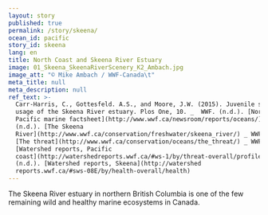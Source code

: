 ```yaml
---
layout: story
published: true
permalink: /story/skeena/
ocean_id: pacific
story_id: skeena
lang: en
title: North Coast and Skeena River Estuary
image: 01_Skeena_SkeenaRiverScenery_K2_Ambach.jpg
image_att: "© Mike Ambach / WWF-Canada\t"
meta_title: null
meta_description: null
ref_text: >-
  Carr-Harris, C., Gottesfeld. A.S., and Moore, J.W. (2015). Juvenile salmon
  usage of the Skeena River estuary. Plos One, 10. _  WWF. (n.d.). [Northeast
  Pacific marine factsheet](http://www.wwf.ca/newsroom/reports/oceans/) _ WWF.
  (n.d.). [The Skeena
  River](http://www.wwf.ca/conservation/freshwater/skeena_river/) _ WWF. (n.d.).
  [The threat](http://www.wwf.ca/conservation/oceans/the_threat/) _ WWF. (n.d.).
  [Watershed reports, Pacific
  coast](http://watershedreports.wwf.ca/#ws-1/by/threat-overall/profile) _ WWF.
  (n.d.). [Watershed reports, Skeena](http://watershed
  reports.wwf.ca/#sws-08E/by/health-overall/health)
---
```


The Skeena River estuary in northern British Columbia is one of the few remaining wild and healthy marine ecosystems in Canada.
